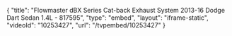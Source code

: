 {
    "title": "Flowmaster dBX Series Cat-back Exhaust System 2013-16 Dodge Dart Sedan 1.4L - 817595",
    "type": "embed",
    "layout": "iframe-static",
    "videoId": "10253427",
    "url": "\/tvpembed\/10253427"
}